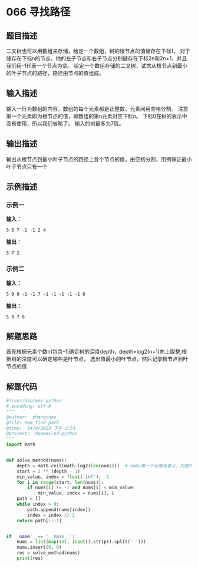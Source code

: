 # 066 寻找路径

## 题目描述

二叉树也可以用数组来存储，给定一个数组，树的根节点的值储存在下标1，
对于储存在下标n的节点，他的左子节点和右子节点分别储存在下标2n和2n+1，并且我们用-1代表一个节点为空。
给定一个数组存储的二叉树，试求从根节点到最小的叶子节点的路径，路径由节点的值组成。


## 输入描述
输入一行为数组的内容，数组的每个元素都是正整数，元素间用空格分割。
注意第一个元素即为根节点的值，即数组的第n元素对应下标n。
下标0在树的表示中没有使用，所以我们省略了。
输入的树最多为7层。

## 输出描述
输出从根节点到最小叶子节点的路径上各个节点的值，由空格分割，用例保证最小叶子节点只有一个

## 示例描述

### 示例一

**输入：**
```text
3 5 7 -1 -1 2 4
```

**输出：**
```text
3 7 2
```

### 示例二

**输入：**
```text
5 9 8 -1 -1 7 -1 -1 -1 -1 -1 6
```

**输出：**
```text
5 8 7 6
```

## 解题思路
首先根据元素个数n(包含-1)确定树的深度depth，depth=log2(n+1)向上取整,根据树的深度可以确定哪些是叶节点，
选出值最小的叶节点，然后记录根节点到叶节点的值

## 解题代码

```python
#!/usr/bin/env python
# encoding: utf-8
"""
@author:  zhangchao
@file: 066_find-path
@time:  14/8/2023 下午 2:51
@project:  huawei-od-python 
"""
import math


def solve_method(nums):
    depth = math.ceil(math.log2(len(nums)))  # nums第一个元素无意义，为额外添加元素，目的是对齐下标
    start = 2 ** (depth - 1)
    min_value, index = float('inf'), -1
    for i in range(start, len(nums)):
        if nums[i] != -1 and nums[i] < min_value:
            min_value, index = nums[i], i
    path = []
    while index > 0:
        path.append(nums[index])
        index = index // 2
    return path[::-1]


if __name__ == '__main__':
    nums = list(map(int, input().strip().split(' ')))
    nums.insert(0, 0)
    res = solve_method(nums)
    print(res)


```

